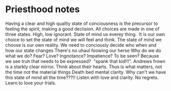 # Priesthood notes

Having a clear and high quality state of conciousness is the precursor to feeling the spirit, making a good deciision. All choices are made in one of three states. High, low ignorant. State of mind us everey thing.  It is our own choice to set the state of mind we will feel and think.
The state of mind we choose is our own reality. We need to conciously decide who when and how our state changes
There's no uhaul foowing our herse
Why do we do what we do? Fear? Love? Ingnotance? Impatience? To be seen? Because we see truh that needs to be expressed?  "spank that kid!!!". Andrews frown is a starkly clear mirror.
Think about their hearts. Thus is what matters, not the time not the material things
Death bed mental clarity. Why can't we have this state of mind all the time???!!
Listen with love and clarity. No regrets.  
Learn to love your trials.
